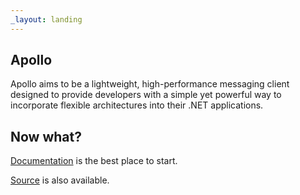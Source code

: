 ```yaml
---
_layout: landing
---
```


## Apollo

Apollo aims to be a lightweight, high-performance messaging client designed to provide developers with a simple yet powerful way to incorporate flexible architectures into their .NET applications. 

## Now what?

[Documentation](content/introduction.md) is the best place to start.

[Source](/source/Apollo.html) is also available.
